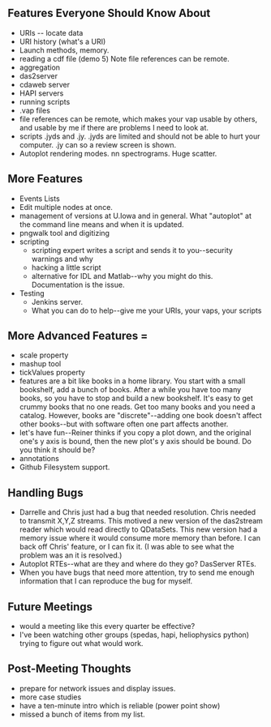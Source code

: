 
## Features Everyone Should Know About 
* URIs -- locate data
* URI history (what's a URI)
* Launch methods, memory.
* reading a cdf file (demo 5)  Note file references can be remote.
* aggregation
* das2server
* cdaweb server
* HAPI servers
* running scripts
* .vap files
* file references can be remote, which makes your vap usable by others, and usable by me if there are problems I need to look at.
* scripts .jyds and .jy.  .jyds are limited and should not be able to hurt your computer.  .jy can so a review screen is shown.
* Autoplot rendering modes. nn spectrograms.  Huge scatter.

## More Features 
* Events Lists
* Edit multiple nodes at once.  
* management of versions at U.Iowa and in general.  What "autoplot" at the command line means and when it is updated.
* pngwalk tool and digitizing
* scripting
  - scripting expert writes a script and sends it to you--security warnings and why
  - hacking a little script
  - alternative for IDL and Matlab--why you might do this.  Documentation is the issue.
* Testing
  - Jenkins server.  
  - What you can do to help--give me your URIs, your vaps, your scripts

## More Advanced Features =
* scale property
* mashup tool
* tickValues property
* features are a bit like books in a home library.  You start with a small bookshelf, add a bunch of books.  After a while you have too many books, so you have to stop and build a new bookshelf.  It's easy to get crummy books that no one reads.  Get too many books and you need a catalog.  However, books are "discrete"--adding one book doesn't affect other books--but with software often one part affects another.
* let's have fun--Reiner thinks if you copy a plot down, and the original one's y axis is bound, then the new plot's y axis should be bound.  Do you think it should be?  
* annotations
* Github Filesystem support.

## Handling Bugs 
* Darrelle and Chris just had a bug that needed resolution.  Chris needed to transmit X,Y,Z streams.  This motived a new version of the das2stream reader which would read directly to QDataSets.  This new version had a memory issue where it would consume more memory than before.  I can back off Chris' feature, or I can fix it. (I was able to see what the problem was an it is resolved.)
* Autoplot RTEs--what are they and where do they go?  DasServer RTEs.
* When you have bugs that need more attention, try to send me enough information that I can reproduce the bug for myself.

## Future Meetings 
* would a meeting like this every quarter be effective?
* I've been watching other groups (spedas, hapi, heliophysics python) trying to figure out what would work.

## Post-Meeting Thoughts 
* prepare for network issues and display issues.
* more case studies
* have a ten-minute intro which is reliable (power point show)
* missed a bunch of items from my list.
